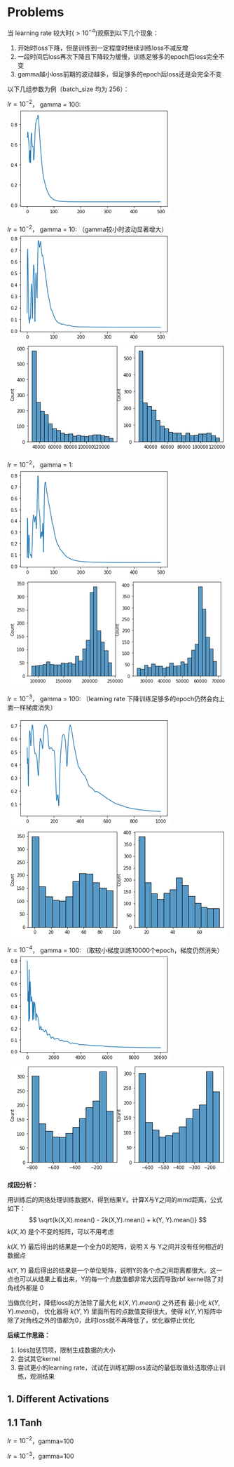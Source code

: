 # Problems

当 learning rate 较大时($> 10^{-4}$)观察到以下几个现象：

1. 开始时loss下降，但是训练到一定程度时继续训练loss不减反增
2. 一段时间后loss再次下降且下降较为缓慢，训练足够多的epoch后loss完全不变
3. gamma越小loss前期的波动越多，但足够多的epoch后loss还是会完全不变

以下几组参数为例（batch_size 均为 256）：

$lr = 10^{-2}$， gamma = 100:
![loss1](results/loss1.png)

$lr = 10^{-2}$， gamma = 10: （gamma较小时波动显著增大）
![loss2](results/loss2.png)![result2](results/result2.png)

$lr = 10^{-2}$， gamma = 1:
![loss3](results/loss3.png)![result3](results/result3.png)

$lr = 10^{-3}$， gamma = 100: （learning rate 下降训练足够多的epoch仍然会向上面一样梯度消失）

![loss4](results/loss4.png)![result4](results/result4.png)

$lr = 10^{-4}$， gamma = 100: （取较小梯度训练10000个epoch，梯度仍然消失）
![loss5](results/loss5.png)![result5](results/result5.png)

**成因分析：**

用训练后的网络处理训练数据X，得到结果Y。计算X与Y之间的mmd距离，公式如下：
$$
\sqrt{k(X,X).mean() - 2k(X,Y).mean() + k(Y, Y).mean()}
$$
$k(X, X)$ 是个不变的矩阵，可以不用考虑

$k(X, Y)$ 最后得出的结果是一个全为0的矩阵，说明 X 与 Y之间并没有任何相近的数据点

$k(Y, Y)$ 最后得出的结果是一个单位矩阵，说明Y的各个点之间距离都很大。这一点也可以从结果上看出来，Y的每一个点数值都非常大因而导致rbf kernel除了对角线外都是 0

当做优化时，降低loss的方法除了最大化 $k(X, Y).mean()$ 之外还有 最小化 $k(Y, Y).mean()$， 优化器将 $k(Y, Y)$ 里面所有的点数值变得很大，使得 $k(Y, Y)$矩阵中除了对角线之外的值都为0，此时loss就不再降低了，优化器停止优化

**后续工作思路：**

1. loss加惩罚项，限制生成数据的大小
2. 尝试其它kernel
3. 尝试更小的learning rate，试试在训练初期loss波动的最低取值处选取停止训练，观测结果

## 1. Different Activations

## 1.1 Tanh

$lr = 10^{-2}$，gamma=100

$lr = 10^{-3}$，gamma=100
